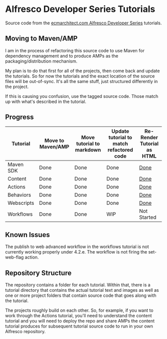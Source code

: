 Alfresco Developer Series Tutorials
===================================

Source code from the [ecmarchitect.com Alfresco Developer Series](http://ecmarchitect.com/alfresco-developer-series) tutorials.

Moving to Maven/AMP
-------------------
I am in the process of refactoring this source code to use Maven for dependency management and to produce AMPs as the packaging/distribution mechanism.

My plan is to do that first for all of the projects, then come back and update the tutorials. So for now the tutorials and the exact location of the source files will be out-of-sync. It's all the same stuff, just structured differently in the project.

If this is causing you confusion, use the tagged source code. Those match up with what's described in the tutorial.

Progress
--------

| Tutorial | Move to Maven/AMP | Move tutorial to markdown | Update tutorial to match refactored code | Re-Render Tutorial as HTML |
| -------- | ----------------- | ------------------------- | ---------------------------------------- | ---------------------- |
|Maven SDK|Done|Done|Done|[Done](http://ecmarchitect.com/alfresco-developer-series-tutorials/maven-sdk/tutorial/tutorial.html)|
|Content|Done|Done|Done|[Done](http://ecmarchitect.com/alfresco-developer-series-tutorials/content/tutorial/tutorial.html)|
|Actions|Done|Done|Done|[Done](http://ecmarchitect.com/alfresco-developer-series-tutorials/actions/tutorial/tutorial.html)|
|Behaviors|Done|Done|Done|[Done](http://ecmarchitect.com/alfresco-developer-series-tutorials/behaviors/tutorial/tutorial.html)|
|Webscripts|Done|Done|Done|[Done](http://ecmarchitect.com/alfresco-developer-series-tutorials/webscripts/tutorial/tutorial.html)|
|Workflows|Done|Done|WIP|Not Started|

Known Issues
------------

The publish to web advanced workflow in the workflows tutorial is not currently working properly under 4.2.e. The workflow is not firing the set-web-flag action.

Repository Structure
--------------------

The repository contains a folder for each tutorial. Within that, there is a tutorial directory that contains the actual tutorial text and images as well as one or more project folders that contain source code that goes along with the tutorial.

The projects roughly build on each other. So, for example, if you want to work through the Actions tutorial, you'll need to understand the content tutorial and you will need to deploy the repo and share AMPs the content tutorial produces for subsequent tutorial source code to run in your own Alfresco repository.